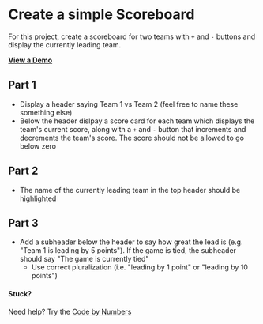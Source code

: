 # Create a simple Scoreboard

For this project, create a scoreboard for two teams with `+` and `-` buttons and display the currently leading team.

[**View a Demo**](https://nss-vue-scoreboard.web.app/)

## Part 1

- Display a header saying Team 1 vs Team 2 (feel free to name these something else)
- Below the header dislpay a score card for each team which displays the team's current score, along with a `+` and `-` button that increments and decrements the team's score. The score should not be allowed to go below zero

## Part 2

- The name of the currently leading team in the top header should be highlighted

## Part 3

- Add a subheader below the header to say how great the lead is (e.g. "Team 1 is leading by 5 points"). If the game is tied, the subheader should say "The game is currently tied"
  - Use correct pluralization (i.e. "leading by 1 point" or "leading by 10 points")

#### Stuck?

Need help? Try the [Code by Numbers](./scoreboard_CBN.md)
